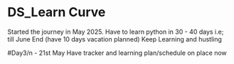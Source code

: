 # DS_Learn Curve

Started the journey in May 2025.
Have to learn python in 30 - 40 days i.e; till June End (have 10 days vacation planned)
Keep Learning and hustling

#Day3/n - 21st May
    Have tracker and learning plan/schedule on place now